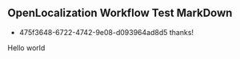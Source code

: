 ## OpenLocalization Workflow Test MarkDown
* 475f3648-6722-4742-9e08-d093964ad8d5 
thanks!

Hello world
